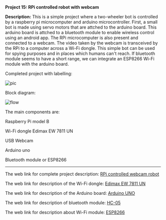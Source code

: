 __Project 15: RPi controlled robot with webcam__

__Description:__
This is a simple project where a two-wheeler bot is controlled by a raspberry pi microcomputer and arduino microcontroller. First, a small bot is made using servo motors that are attched to the arduino board. This arduino board is attched to  a bluetooth module to enable wireless control using an android app. The RPi microcomputer is also present and connected to a webcam. The video taken by the webcam is transceived by the RPi to a computer across a Wi-Fi dongle. This simple bot can be used for spying purposes and in places which humans can't reach. If bluetooth module seems to have a short range, we can integrate an ESP8266 Wi-Fi module with the arduino board.

Completed project with labelling:

![pic](https://maker.pro/storage/S4CIyeb/S4CIyebwvKxBqb8aLUbPVUI2JCVY1My2S4vh8gtk.jpeg)

Block diagram:

![flow](https://maker.pro/storage/6gCt5o8/6gCt5o8hAYezyMKIpwmX4J7idDQCm6iMYcYqmcxu.jpeg)

The main components are:

Raspberry Pi model B

Wi-Fi dongle Edimax EW 7811 UN

USB Webcam

Arduino uno

Bluetooth module  or ESP8266

________________________________________________________________________________________________________________________________________
The web link for complete project description: [RPi controlled webcam robot](https://maker.pro/raspberry-pi/projects/raspberry-pi-webcam-robot/)

The web link for description of the Wi-Fi dongle: [Edimax EW 7811 UN](https://datasheet.octopart.com/EW-7811UN-Edimax-datasheet-61206140.pdf)

The web link for description of the Arduino board: [Arduino UNO](https://components101.com/microcontrollers/arduino-uno)

The web link for description of bluetooth module: [HC-05](https://www.electronicaestudio.com/docs/istd016A.pdf)

The web link for description about Wi-Fi module: [ESP8266](https://components101.com/wireless/esp8266-pinout-configuration-features-datasheet)
